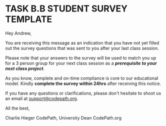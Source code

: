 # TASK B.B STUDENT SURVEY TEMPLATE

Hey Andrew,

You are receiving this message as an indication that you have not yet filled out the survey questions that was sent to you after your last class session.

Please note that your answers to the survey will be used to match you up for a 3 person group for  your next class session as a ***prerequisite to your next class project***.

As you know, complete and on-time compliance is core to our educational model. Kindly **complete the survey within 24hrs** after receiving this notice.

If you have any questions or clarifications, please don't hesitate to shoot us an email at support@codepath.org.

All the best,

Charlie Hieger
CodePath, University Dean
CodePath.org